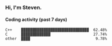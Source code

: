 ### Hi, I'm Steven.

#### Coding activity (past 7 days)
```
C++    ▓▓▓▓▓▓▓▓▓▓▓▓▓▓▓▓▓▓▓▓▓▓▓▓▓▓▓▓▓▓  62.48%
C      ▓▓▓▓▓▓▓▓▓▓▓▓▓                   27.74%
other  ▓▓▓▓                             9.78%
```
